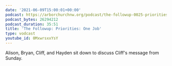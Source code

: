 ```yaml
---
date: '2021-06-09T15:00:01+00:00'
podcast: https://arborchurchnw.org/podcast/the-followup-0025-priorities-one-job.m4a
podcast_bytes: 26294212
podcast_duration: 35:51
title: 'The Followup: Priorities: One Job'
type: vodcast
youtube_id: 0MxwrsxxYsY
---
```


Alison, Bryan, Cliff, and Hayden sit down to discuss Cliff's message from Sunday.

